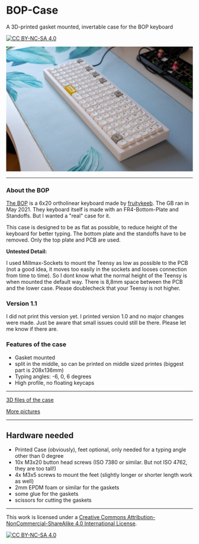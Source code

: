 # BOP-Case
A 3D-printed gasket mounted, invertable case for the BOP keyboard

[![CC BY-NC-SA 4.0][cc-by-nc-sa-shield]][cc-by-nc-sa]

<img src="https://github.com/Technofrikus/BOP-Case/blob/main/pictures/Bop%20case%206.jpg?raw=true" alt="header" width="800"/>


---
### About the BOP

[The BOP](https://github.com/blewis308/BOP-Keyboard) is a 6x20 ortholinear keyboard made by [fruitykeeb](https://www.fruitykeeb.xyz). The GB ran in May 2021. They keyboard itself is made with an FR4-Bottom-Plate and Standoffs. But I wanted a "real" case for it.

This case is designed to be as flat as possible, to reduce height of the keyboard for better typing. The bottom plate and the standoffs have to be removed. Only the top plate and PCB are used.

**Untested Detail:**

I used Millmax-Sockets to mount the Teensy as low as possible to the PCB (not a good idea, it moves too easily in the sockets and looses connection from time to time). So I dont know what the normal height of the Teensy is when mounted the default way. There is 8,8mm space between the PCB and the lower case. Please doublecheck that your Teensy is not higher.

### Version 1.1
I did not print this version yet. I printed version 1.0 and no major changes were made. Just be aware that small issues could still be there. Please let me know if there are.


### Features of the case
- Gasket mounted
- split in the middle, so can be printed on middle sized printes (biggest part is 208x136mm)
- Typing angles: -6, 0, 6 degrees
- High profile, no floating keycaps

---

[3D files of the case](3D-files/)

[More pictures](pictures/)


---
## Hardware needed
- Printed Case (obviously), feet optional, only needed for a typing angle other than 0 degree
- 10x M3x20 button head screws (ISO 7380 or similar. But not ISO 4762, they are too tall!) 
- 4x M3x5 screws to mount the feet (slightly longer or shorter length work as well)
- 2mm EPDM foam or similar for the gaskets
- some glue for the gaskets
- scissors for cutting the gaskets

---

This work is licensed under a
[Creative Commons Attribution-NonCommercial-ShareAlike 4.0 International License][cc-by-nc-sa].

[![CC BY-NC-SA 4.0][cc-by-nc-sa-image]][cc-by-nc-sa]

[cc-by-nc-sa]: http://creativecommons.org/licenses/by-nc-sa/4.0/
[cc-by-nc-sa-image]: https://licensebuttons.net/l/by-nc-sa/4.0/88x31.png
[cc-by-nc-sa-shield]: https://img.shields.io/badge/License-CC%20BY--NC--SA%204.0-lightgrey.svg
